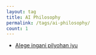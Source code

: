 ```yaml
---
layout: tag
title: AI Philosophy
permalink: /tags/ai-philosophy/
count: 1
---
```


- [AIege ingani pilyohan iyu](https://ki-sung.github.io/news/news18/)
